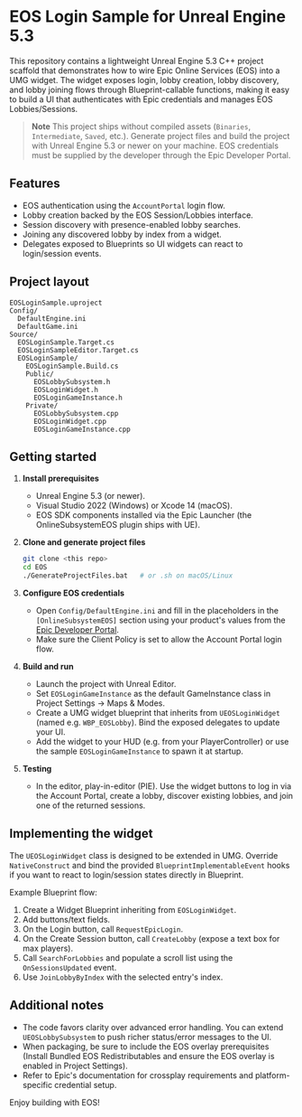 # EOS Login Sample for Unreal Engine 5.3

This repository contains a lightweight Unreal Engine 5.3 C++ project scaffold that demonstrates how to wire Epic Online Services (EOS) into a UMG widget. The widget exposes login, lobby creation, lobby discovery, and lobby joining flows through Blueprint-callable functions, making it easy to build a UI that authenticates with Epic credentials and manages EOS Lobbies/Sessions.

> **Note**
> This project ships without compiled assets (`Binaries`, `Intermediate`, `Saved`, etc.). Generate project files and build the project with Unreal Engine 5.3 or newer on your machine. EOS credentials must be supplied by the developer through the Epic Developer Portal.

## Features

- EOS authentication using the `AccountPortal` login flow.
- Lobby creation backed by the EOS Session/Lobbies interface.
- Session discovery with presence-enabled lobby searches.
- Joining any discovered lobby by index from a widget.
- Delegates exposed to Blueprints so UI widgets can react to login/session events.

## Project layout

```
EOSLoginSample.uproject
Config/
  DefaultEngine.ini
  DefaultGame.ini
Source/
  EOSLoginSample.Target.cs
  EOSLoginSampleEditor.Target.cs
  EOSLoginSample/
    EOSLoginSample.Build.cs
    Public/
      EOSLobbySubsystem.h
      EOSLoginWidget.h
      EOSLoginGameInstance.h
    Private/
      EOSLobbySubsystem.cpp
      EOSLoginWidget.cpp
      EOSLoginGameInstance.cpp
```

## Getting started

1. **Install prerequisites**
   - Unreal Engine 5.3 (or newer).
   - Visual Studio 2022 (Windows) or Xcode 14 (macOS).
   - EOS SDK components installed via the Epic Launcher (the OnlineSubsystemEOS plugin ships with UE).

2. **Clone and generate project files**
   ```bash
   git clone <this repo>
   cd EOS
   ./GenerateProjectFiles.bat   # or .sh on macOS/Linux
   ```

3. **Configure EOS credentials**
   - Open `Config/DefaultEngine.ini` and fill in the placeholders in the `[OnlineSubsystemEOS]` section using your product's values from the [Epic Developer Portal](https://dev.epicgames.com/portal/).
   - Make sure the Client Policy is set to allow the Account Portal login flow.

4. **Build and run**
   - Launch the project with Unreal Editor.
   - Set `EOSLoginGameInstance` as the default GameInstance class in Project Settings → Maps & Modes.
   - Create a UMG widget blueprint that inherits from `UEOSLoginWidget` (named e.g. `WBP_EOSLobby`). Bind the exposed delegates to update your UI.
   - Add the widget to your HUD (e.g. from your PlayerController) or use the sample `EOSLoginGameInstance` to spawn it at startup.

5. **Testing**
   - In the editor, play-in-editor (PIE). Use the widget buttons to log in via the Account Portal, create a lobby, discover existing lobbies, and join one of the returned sessions.

## Implementing the widget

The `UEOSLoginWidget` class is designed to be extended in UMG. Override `NativeConstruct` and bind the provided `BlueprintImplementableEvent` hooks if you want to react to login/session states directly in Blueprint.

Example Blueprint flow:

1. Create a Widget Blueprint inheriting from `EOSLoginWidget`.
2. Add buttons/text fields.
3. On the Login button, call `RequestEpicLogin`.
4. On the Create Session button, call `CreateLobby` (expose a text box for max players).
5. Call `SearchForLobbies` and populate a scroll list using the `OnSessionsUpdated` event.
6. Use `JoinLobbyByIndex` with the selected entry's index.

## Additional notes

- The code favors clarity over advanced error handling. You can extend `UEOSLobbySubsystem` to push richer status/error messages to the UI.
- When packaging, be sure to include the EOS overlay prerequisites (Install Bundled EOS Redistributables and ensure the EOS overlay is enabled in Project Settings).
- Refer to Epic's documentation for crossplay requirements and platform-specific credential setup.

Enjoy building with EOS!
